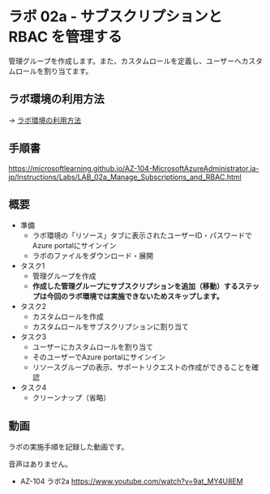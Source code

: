 # ラボ 02a - サブスクリプションと RBAC を管理する

管理グループを作成します。また、カスタムロールを定義し、ユーザーへカスタムロールを割り当てます。

## ラボ環境の利用方法

→ [ラボ環境の利用方法](lab00.md)

## 手順書

https://microsoftlearning.github.io/AZ-104-MicrosoftAzureAdministrator.ja-jp/Instructions/Labs/LAB_02a_Manage_Subscriptions_and_RBAC.html

## 概要

- 準備
  - ラボ環境の「リソース」タブに表示されたユーザーID・パスワードでAzure portalにサインイン
  - ラボのファイルをダウンロード・展開
- タスク1
  - 管理グループを作成
  - **作成した管理グループにサブスクリプションを追加（移動）するステップは今回のラボ環境では実施できないためスキップします。**
- タスク2
  - カスタムロールを作成
  - カスタムロールをサブスクリプションに割り当て
- タスク3
  - ユーザーにカスタムロールを割り当て
  - そのユーザーでAzure portalにサインイン
  - リソースグループの表示、サポートリクエストの作成ができることを確認
- タスク4
  - クリーンナップ（省略）

## 動画

ラボの実施手順を記録した動画です。

音声はありません。

- AZ-104 ラボ2a https://www.youtube.com/watch?v=9at_MY4U8EM

